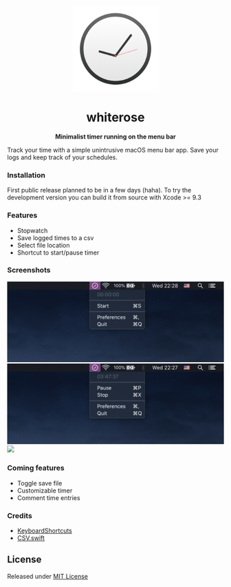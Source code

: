 <div align="center">
  <img src="Stuff/Logo.png" width="200" height="200">
  <h1>whiterose</h1>
  <p><b>Minimalist timer running on the menu bar</b></p>
</div>

Track your time with a simple unintrusive macOS menu bar app. Save your logs and keep track of your schedules.

### Installation
First public release planned to be in a few days (haha). To try the development version you can build it from source with Xcode >= 9.3 

### Features
- Stopwatch
- Save logged times to a csv
- Select file location
- Shortcut to start/pause timer

### Screenshots
<img src="Stuff/Screenshot.png">
<img src="Stuff/Screenshot2.png">
<img src="Stuff/Screenshot3.png">

### Coming features
- Toggle save file
- Customizable timer
- Comment time entries

### Credits
- [KeyboardShortcuts](https://github.com/sindresorhus/KeyboardShortcuts)
- [CSV.swift](https://github.com/yaslab/CSV.swift)


## License
Released under [MIT License](https://github.com/grdnrt/menu-bar-timer/blob/master/LICENSE)
